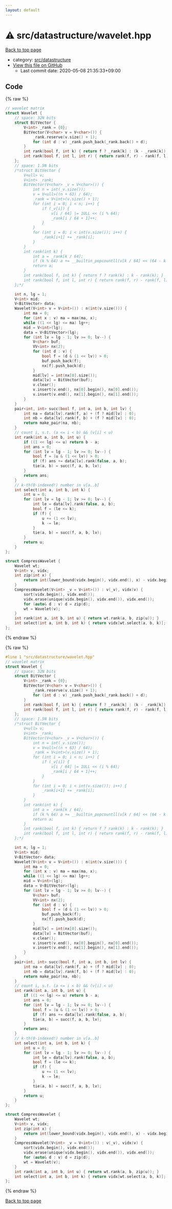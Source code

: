 ```yaml
---
layout: default
---
```


<!-- mathjax config similar to math.stackexchange -->
<script type="text/javascript" async
  src="https://cdnjs.cloudflare.com/ajax/libs/mathjax/2.7.5/MathJax.js?config=TeX-MML-AM_CHTML">
</script>
<script type="text/x-mathjax-config">
  MathJax.Hub.Config({
    TeX: { equationNumbers: { autoNumber: "AMS" }},
    tex2jax: {
      inlineMath: [ ['$','$'] ],
      processEscapes: true
    },
    "HTML-CSS": { matchFontHeight: false },
    displayAlign: "left",
    displayIndent: "2em"
  });
</script>

<script type="text/javascript" src="https://cdnjs.cloudflare.com/ajax/libs/jquery/3.4.1/jquery.min.js"></script>
<script src="https://cdn.jsdelivr.net/npm/jquery-balloon-js@1.1.2/jquery.balloon.min.js" integrity="sha256-ZEYs9VrgAeNuPvs15E39OsyOJaIkXEEt10fzxJ20+2I=" crossorigin="anonymous"></script>
<script type="text/javascript" src="../../../assets/js/copy-button.js"></script>
<link rel="stylesheet" href="../../../assets/css/copy-button.css" />


# :warning: src/datastructure/wavelet.hpp

<a href="../../../index.html">Back to top page</a>

* category: <a href="../../../index.html#057cdb199a48f765d2786c323ec11d3a">src/datastructure</a>
* <a href="{{ site.github.repository_url }}/blob/master/src/datastructure/wavelet.hpp">View this file on GitHub</a>
    - Last commit date: 2020-05-08 21:35:33+09:00




## Code

<a id="unbundled"></a>
{% raw %}
```cpp
// wavelet matrix
struct Wavelet {
    // space: 32N bits
    struct BitVector {
        V<int> _rank = {0};
        BitVector(V<char> v = V<char>()) {
            _rank.reserve(v.size() + 1);
            for (int d : v) _rank.push_back(_rank.back() + d);
        }
        int rank(bool f, int k) { return f ? _rank[k] : (k - _rank[k]); }
        int rank(bool f, int l, int r) { return rank(f, r) - rank(f, l); }
    };
    // space: 1.5N bits
    /*struct BitVector {
        V<ull> v;
        V<int> _rank;
        BitVector(V<char> _v = V<char>()) {
            int n = int(_v.size());
            v = V<ull>((n + 63) / 64);
            _rank = V<int>(v.size() + 1);
            for (int i = 0; i < n; i++) {
                if (_v[i]) {
                    v[i / 64] |= 1ULL << (i % 64);
                    _rank[i / 64 + 1]++;
                }
            }
            for (int i = 0; i < int(v.size()); i++) {
                _rank[i+1] += _rank[i];
            }
        }
        int rank(int k) {
            int a = _rank[k / 64];
            if (k % 64) a += __builtin_popcountll(v[k / 64] << (64 - k % 64));
            return a;
        }
        int rank(bool f, int k) { return f ? rank(k) : k - rank(k); }
        int rank(bool f, int l, int r) { return rank(f, r) - rank(f, l); }
    };*/

    int n, lg = 1;
    V<int> mid;
    V<BitVector> data;
    Wavelet(V<int> v = V<int>()) : n(int(v.size())) {
        int ma = 0;
        for (int x : v) ma = max(ma, x);
        while ((1 << lg) <= ma) lg++;
        mid = V<int>(lg);
        data = V<BitVector>(lg);
        for (int lv = lg - 1; lv >= 0; lv--) {
            V<char> buf;
            VV<int> nx(2);
            for (int d : v) {
                bool f = (d & (1 << lv)) > 0;
                buf.push_back(f);
                nx[f].push_back(d);
            }
            mid[lv] = int(nx[0].size());
            data[lv] = BitVector(buf);
            v.clear();
            v.insert(v.end(), nx[0].begin(), nx[0].end());
            v.insert(v.end(), nx[1].begin(), nx[1].end());
        }
    }
    pair<int, int> succ(bool f, int a, int b, int lv) {
        int na = data[lv].rank(f, a) + (f ? mid[lv] : 0);
        int nb = data[lv].rank(f, b) + (f ? mid[lv] : 0);
        return make_pair(na, nb);
    }
    // count i, s.t. (a <= i < b) && (v[i] < u)
    int rank(int a, int b, int u) {
        if ((1 << lg) <= u) return b - a;
        int ans = 0;
        for (int lv = lg - 1; lv >= 0; lv--) {
            bool f = (u & (1 << lv)) > 0;
            if (f) ans += data[lv].rank(false, a, b);
            tie(a, b) = succ(f, a, b, lv);
        }
        return ans;
    }
    // k-th(0-indexed!) number in v[a..b]
    int select(int a, int b, int k) {
        int u = 0;
        for (int lv = lg - 1; lv >= 0; lv--) {
            int le = data[lv].rank(false, a, b);
            bool f = (le <= k);
            if (f) {
                u += (1 << lv);
                k -= le;
            }
            tie(a, b) = succ(f, a, b, lv);
        }
        return u;
    }
};

struct CompressWavelet {
    Wavelet wt;
    V<int> v, vidx;
    int zip(int x) {
        return int(lower_bound(vidx.begin(), vidx.end(), x) - vidx.begin());
    }
    CompressWavelet(V<int> _v = V<int>()) : v(_v), vidx(v) {
        sort(vidx.begin(), vidx.end());
        vidx.erase(unique(vidx.begin(), vidx.end()), vidx.end());
        for (auto& d : v) d = zip(d);
        wt = Wavelet(v);
    }
    int rank(int a, int b, int u) { return wt.rank(a, b, zip(u)); }
    int select(int a, int b, int k) { return vidx[wt.select(a, b, k)]; }
};

```
{% endraw %}

<a id="bundled"></a>
{% raw %}
```cpp
#line 1 "src/datastructure/wavelet.hpp"
// wavelet matrix
struct Wavelet {
    // space: 32N bits
    struct BitVector {
        V<int> _rank = {0};
        BitVector(V<char> v = V<char>()) {
            _rank.reserve(v.size() + 1);
            for (int d : v) _rank.push_back(_rank.back() + d);
        }
        int rank(bool f, int k) { return f ? _rank[k] : (k - _rank[k]); }
        int rank(bool f, int l, int r) { return rank(f, r) - rank(f, l); }
    };
    // space: 1.5N bits
    /*struct BitVector {
        V<ull> v;
        V<int> _rank;
        BitVector(V<char> _v = V<char>()) {
            int n = int(_v.size());
            v = V<ull>((n + 63) / 64);
            _rank = V<int>(v.size() + 1);
            for (int i = 0; i < n; i++) {
                if (_v[i]) {
                    v[i / 64] |= 1ULL << (i % 64);
                    _rank[i / 64 + 1]++;
                }
            }
            for (int i = 0; i < int(v.size()); i++) {
                _rank[i+1] += _rank[i];
            }
        }
        int rank(int k) {
            int a = _rank[k / 64];
            if (k % 64) a += __builtin_popcountll(v[k / 64] << (64 - k % 64));
            return a;
        }
        int rank(bool f, int k) { return f ? rank(k) : k - rank(k); }
        int rank(bool f, int l, int r) { return rank(f, r) - rank(f, l); }
    };*/

    int n, lg = 1;
    V<int> mid;
    V<BitVector> data;
    Wavelet(V<int> v = V<int>()) : n(int(v.size())) {
        int ma = 0;
        for (int x : v) ma = max(ma, x);
        while ((1 << lg) <= ma) lg++;
        mid = V<int>(lg);
        data = V<BitVector>(lg);
        for (int lv = lg - 1; lv >= 0; lv--) {
            V<char> buf;
            VV<int> nx(2);
            for (int d : v) {
                bool f = (d & (1 << lv)) > 0;
                buf.push_back(f);
                nx[f].push_back(d);
            }
            mid[lv] = int(nx[0].size());
            data[lv] = BitVector(buf);
            v.clear();
            v.insert(v.end(), nx[0].begin(), nx[0].end());
            v.insert(v.end(), nx[1].begin(), nx[1].end());
        }
    }
    pair<int, int> succ(bool f, int a, int b, int lv) {
        int na = data[lv].rank(f, a) + (f ? mid[lv] : 0);
        int nb = data[lv].rank(f, b) + (f ? mid[lv] : 0);
        return make_pair(na, nb);
    }
    // count i, s.t. (a <= i < b) && (v[i] < u)
    int rank(int a, int b, int u) {
        if ((1 << lg) <= u) return b - a;
        int ans = 0;
        for (int lv = lg - 1; lv >= 0; lv--) {
            bool f = (u & (1 << lv)) > 0;
            if (f) ans += data[lv].rank(false, a, b);
            tie(a, b) = succ(f, a, b, lv);
        }
        return ans;
    }
    // k-th(0-indexed!) number in v[a..b]
    int select(int a, int b, int k) {
        int u = 0;
        for (int lv = lg - 1; lv >= 0; lv--) {
            int le = data[lv].rank(false, a, b);
            bool f = (le <= k);
            if (f) {
                u += (1 << lv);
                k -= le;
            }
            tie(a, b) = succ(f, a, b, lv);
        }
        return u;
    }
};

struct CompressWavelet {
    Wavelet wt;
    V<int> v, vidx;
    int zip(int x) {
        return int(lower_bound(vidx.begin(), vidx.end(), x) - vidx.begin());
    }
    CompressWavelet(V<int> _v = V<int>()) : v(_v), vidx(v) {
        sort(vidx.begin(), vidx.end());
        vidx.erase(unique(vidx.begin(), vidx.end()), vidx.end());
        for (auto& d : v) d = zip(d);
        wt = Wavelet(v);
    }
    int rank(int a, int b, int u) { return wt.rank(a, b, zip(u)); }
    int select(int a, int b, int k) { return vidx[wt.select(a, b, k)]; }
};

```
{% endraw %}

<a href="../../../index.html">Back to top page</a>

